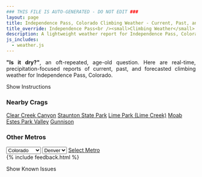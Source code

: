 ```yaml
---
### THIS FILE IS AUTO-GENERATED - DO NOT EDIT ###
layout: page
title: Independence Pass, Colorado Climbing Weather - Current, Past, and Forecasted Report
title_override: Independence Pass<br /><small>Climbing Weather</small>
description: A lightweight weather report for Independence Pass, Colorado. Optimized for slow internet connections.
js_includes:
  - weather.js
---
```


<section class="measure center lh-copy f5-ns f6 ph2 mv4" style="text-align: justify;">
<strong>"Is it dry?"</strong>, an oft-repeated, age-old question. Here are real-time,
precipitation-focused reports of current, past, and forecasted climbing weather for Independence Pass, Colorado.
</section>

<p id="settings-toggle" class="mw5 b center tc hover-light-red black-70 pointer">Show Instructions</p>
<section id="settings" class="overflow-hidden" style="display:none;">
    <div class="mv2 ph2 center">
        <div class="fn f6 tc pv2">
            <p class="measure lh-copy center"><strong>Show/hide hourly forecasts</strong> by clicking the desired day.</p>
            <hr class="mw5 p0 mv2 o-60 b0 bt b--light-red light-red bg-light-red">
            <p class="measure lh-copy center"><strong>Current and Past conditions</strong> are measured by the nearest weather station. <strong>Forecast conditions</strong> are calculated and polled separately.</p>
            <hr class="mw5 p0 mv2 o-60 b0 bt b--light-red light-red bg-light-red">
            <p class="measure lh-copy center"><strong>Having issues?</strong> Try <a id="clear-cache" class="no-underline relative fancy-link light-red hover-light-red" href="#">clearing the local cache</a>.</p>
            <hr class="mw5 p0 mv2 o-60 b0 bt b--light-red light-red bg-light-red">
            <p class="measure lh-copy center">Weather data sourced from <a class="no-underline fancy-link relative light-red" target="_blank" href="https://www.weather.gov/documentation/services-web-api">weather.gov</a>.</p>
        </div>
    </div>
</section>
<section id="weather" data-crag="independence-pass-colorado" class="mv4-ns mv3 ph2 center"></section>
<section id="nearby" class="tc lh-copy">
  <h3>Nearby Crags</h3>
<a class="nowrap no-underline fancy-link relative light-red mh3" href="/crags/clear-creek-canyon-colorado-weather.html">Clear Creek Canyon</a>
<a class="nowrap no-underline fancy-link relative light-red mh3" href="/crags/staunton-state-park-colorado-weather.html">Staunton State Park</a>
<a class="nowrap no-underline fancy-link relative light-red mh3" href="/crags/lime-park-lime-creek-colorado-weather.html">Lime Park (Lime Creek)</a>
<a class="nowrap no-underline fancy-link relative light-red mh3" href="/crags/moab-utah-weather.html">Moab</a>
<a class="nowrap no-underline fancy-link relative light-red mh3" href="/crags/estes-park-valley-colorado-weather.html">Estes Park Valley</a>
<a class="nowrap no-underline fancy-link relative light-red mh3" href="/crags/gunnison-colorado-weather.html">Gunnison</a>
</section>
<section id="nearby" class="tc lh-copy">
  <h3>Other Metros</h3>
  <select class="ma1 bg-near-white pa2" id="stateSel">
    <option value="Texas">Texas</option>
    <option value="Washington">Washington</option>
    <option value="Colorado" selected>Colorado</option>
    <option value="Tennessee">Tennessee</option>
    <option value="Utah">Utah</option>
    <option value="California">California</option>
  </select>
  <select class="ma1 bg-near-white pa2" id="citySel">
    <option value="Denver" selected>Denver</option>
  </select>
  <a id="selectMetro" class="f6 link dim ph3 pv2 ma1 dib white bg-light-red" href="/crags/denver-colorado-weather.html">Select Metro</a>
  <script>
    var states = [];
    states["Texas"] = "Austin"
    states["Washington"] = "Seattle"
    states["Colorado"] = "Denver"
    states["Tennessee"] = "Nashville"
    states["Utah"] = "Salt Lake City"
    states["California"] = "San Francisco|Los Angeles"
  </script>
</section>
{% include feedback.html %}
<p id="issues-toggle" class="mw5 b center tc hover-light-red black-70 pointer">Show Known Issues</p>
<section id="issues" class="overflow-hidden tc f6">
</section>

<script>
  var weekly_GJT_162_97 = {"updated":"2022-02-23T05:54:47+00:00","units":"us","forecastGenerator":"BaselineForecastGenerator","generatedAt":"2022-02-23T08:37:12+00:00","updateTime":"2022-02-23T05:54:47+00:00","validTimes":"2022-02-22T23:00:00+00:00/P7DT2H","elevation":{"unitCode":"wmoUnit:m","value":3250.9968},"periods":[{"number":1,"name":"Overnight","startTime":"2022-02-23T01:00:00-07:00","endTime":"2022-02-23T06:00:00-07:00","isDaytime":false,"temperature":10,"temperatureUnit":"F","temperatureTrend":null,"windSpeed":"20 to 25 mph","windDirection":"SW","icon":"https://api.weather.gov/icons/land/night/blizzard,100?size=medium","shortForecast":"Snow Showers And Areas Of Blowing Snow","detailedForecast":"Snow showers and areas of blowing snow. Cloudy, with a low around 10. Southwest wind 20 to 25 mph. Chance of precipitation is 100%. New snow accumulation of 5 to 9 inches possible."},{"number":2,"name":"Wednesday","startTime":"2022-02-23T06:00:00-07:00","endTime":"2022-02-23T18:00:00-07:00","isDaytime":true,"temperature":24,"temperatureUnit":"F","temperatureTrend":null,"windSpeed":"15 to 25 mph","windDirection":"SW","icon":"https://api.weather.gov/icons/land/day/blizzard,100?size=medium","shortForecast":"Snow Showers And Areas Of Blowing Snow","detailedForecast":"Snow showers and areas of blowing snow. Cloudy, with a high near 24. Southwest wind 15 to 25 mph. Chance of precipitation is 100%. New snow accumulation of 4 to 8 inches possible."},{"number":3,"name":"Wednesday Night","startTime":"2022-02-23T18:00:00-07:00","endTime":"2022-02-24T06:00:00-07:00","isDaytime":false,"temperature":1,"temperatureUnit":"F","temperatureTrend":null,"windSpeed":"5 to 15 mph","windDirection":"WSW","icon":"https://api.weather.gov/icons/land/night/snow,80/snow,70?size=medium","shortForecast":"Snow Showers","detailedForecast":"Snow showers. Cloudy, with a low around 1. Wind chill values as low as -10. West southwest wind 5 to 15 mph. Chance of precipitation is 80%. New snow accumulation of 1 to 3 inches possible."},{"number":4,"name":"Thursday","startTime":"2022-02-24T06:00:00-07:00","endTime":"2022-02-24T18:00:00-07:00","isDaytime":true,"temperature":18,"temperatureUnit":"F","temperatureTrend":null,"windSpeed":"10 to 20 mph","windDirection":"WNW","icon":"https://api.weather.gov/icons/land/day/snow,60/blizzard,40?size=medium","shortForecast":"Snow Showers Likely","detailedForecast":"Snow showers likely before 1pm, then a chance of snow showers and patchy blowing snow between 1pm and 5pm. Mostly cloudy, with a high near 18. Wind chill values as low as -16. West northwest wind 10 to 20 mph. Chance of precipitation is 60%. New snow accumulation of less than half an inch possible."},{"number":5,"name":"Thursday Night","startTime":"2022-02-24T18:00:00-07:00","endTime":"2022-02-25T06:00:00-07:00","isDaytime":false,"temperature":-5,"temperatureUnit":"F","temperatureTrend":null,"windSpeed":"15 mph","windDirection":"WSW","icon":"https://api.weather.gov/icons/land/night/cold?size=medium","shortForecast":"Mostly Cloudy","detailedForecast":"Mostly cloudy, with a low around -5. West southwest wind around 15 mph, with gusts as high as 25 mph."},{"number":6,"name":"Friday","startTime":"2022-02-25T06:00:00-07:00","endTime":"2022-02-25T18:00:00-07:00","isDaytime":true,"temperature":19,"temperatureUnit":"F","temperatureTrend":null,"windSpeed":"15 to 20 mph","windDirection":"W","icon":"https://api.weather.gov/icons/land/day/snow,30?size=medium","shortForecast":"Chance Snow Showers","detailedForecast":"A chance of snow showers between 11am and 5pm. Partly sunny, with a high near 19. Chance of precipitation is 30%. Little or no snow accumulation expected."},{"number":7,"name":"Friday Night","startTime":"2022-02-25T18:00:00-07:00","endTime":"2022-02-26T06:00:00-07:00","isDaytime":false,"temperature":-8,"temperatureUnit":"F","temperatureTrend":null,"windSpeed":"10 to 15 mph","windDirection":"W","icon":"https://api.weather.gov/icons/land/night/cold?size=medium","shortForecast":"Partly Cloudy","detailedForecast":"Partly cloudy, with a low around -8."},{"number":8,"name":"Saturday","startTime":"2022-02-26T06:00:00-07:00","endTime":"2022-02-26T18:00:00-07:00","isDaytime":true,"temperature":25,"temperatureUnit":"F","temperatureTrend":null,"windSpeed":"10 to 15 mph","windDirection":"WNW","icon":"https://api.weather.gov/icons/land/day/few?size=medium","shortForecast":"Sunny","detailedForecast":"Sunny, with a high near 25."},{"number":9,"name":"Saturday Night","startTime":"2022-02-26T18:00:00-07:00","endTime":"2022-02-27T06:00:00-07:00","isDaytime":false,"temperature":-1,"temperatureUnit":"F","temperatureTrend":null,"windSpeed":"10 to 15 mph","windDirection":"W","icon":"https://api.weather.gov/icons/land/night/cold?size=medium","shortForecast":"Clear","detailedForecast":"Clear, with a low around -1."},{"number":10,"name":"Sunday","startTime":"2022-02-27T06:00:00-07:00","endTime":"2022-02-27T18:00:00-07:00","isDaytime":true,"temperature":38,"temperatureUnit":"F","temperatureTrend":null,"windSpeed":"10 to 15 mph","windDirection":"W","icon":"https://api.weather.gov/icons/land/day/few?size=medium","shortForecast":"Sunny","detailedForecast":"Sunny, with a high near 38."},{"number":11,"name":"Sunday Night","startTime":"2022-02-27T18:00:00-07:00","endTime":"2022-02-28T06:00:00-07:00","isDaytime":false,"temperature":9,"temperatureUnit":"F","temperatureTrend":null,"windSpeed":"10 to 15 mph","windDirection":"W","icon":"https://api.weather.gov/icons/land/night/cold?size=medium","shortForecast":"Mostly Clear","detailedForecast":"Mostly clear, with a low around 9."},{"number":12,"name":"Monday","startTime":"2022-02-28T06:00:00-07:00","endTime":"2022-02-28T18:00:00-07:00","isDaytime":true,"temperature":38,"temperatureUnit":"F","temperatureTrend":null,"windSpeed":"10 to 15 mph","windDirection":"WNW","icon":"https://api.weather.gov/icons/land/day/sct/snow?size=medium","shortForecast":"Mostly Sunny then Slight Chance Snow Showers","detailedForecast":"A slight chance of snow showers after 5pm. Mostly sunny, with a high near 38. Little or no snow accumulation expected."},{"number":13,"name":"Monday Night","startTime":"2022-02-28T18:00:00-07:00","endTime":"2022-03-01T06:00:00-07:00","isDaytime":false,"temperature":8,"temperatureUnit":"F","temperatureTrend":null,"windSpeed":"10 to 15 mph","windDirection":"WNW","icon":"https://api.weather.gov/icons/land/night/snow?size=medium","shortForecast":"Slight Chance Snow Showers","detailedForecast":"A slight chance of snow showers before 5am. Partly cloudy, with a low around 8. New snow accumulation of less than half an inch possible."},{"number":14,"name":"Tuesday","startTime":"2022-03-01T06:00:00-07:00","endTime":"2022-03-01T18:00:00-07:00","isDaytime":true,"temperature":35,"temperatureUnit":"F","temperatureTrend":null,"windSpeed":"10 to 15 mph","windDirection":"WNW","icon":"https://api.weather.gov/icons/land/day/sct?size=medium","shortForecast":"Mostly Sunny","detailedForecast":"Mostly sunny, with a high near 35."}]}
  var hourly_GJT_162_97 = {"@context":["https://geojson.org/geojson-ld/geojson-context.jsonld",{"@version":"1.1","wx":"https://api.weather.gov/ontology#","geo":"http://www.opengis.net/ont/geosparql#","unit":"http://codes.wmo.int/common/unit/","@vocab":"https://api.weather.gov/ontology#"}],"type":"Feature","geometry":{"type":"Polygon","coordinates":[[[-106.6339563,39.1280215],[-106.63151339999999,39.1059871],[-106.60305159999999,39.1078842],[-106.60548849999999,39.1299189],[-106.6339563,39.1280215]]]},"properties":{"updated":"2022-02-23T05:54:47+00:00","units":"us","forecastGenerator":"HourlyForecastGenerator","generatedAt":"2022-02-23T08:37:13+00:00","updateTime":"2022-02-23T05:54:47+00:00","validTimes":"2022-02-22T23:00:00+00:00/P7DT2H","elevation":{"unitCode":"wmoUnit:m","value":3250.9968},"periods":[{"number":1,"name":"","startTime":"2022-02-23T01:00:00-07:00","endTime":"2022-02-23T02:00:00-07:00","isDaytime":false,"temperature":14,"temperatureUnit":"F","temperatureTrend":null,"windSpeed":"25 mph","windDirection":"SW","icon":"https://api.weather.gov/icons/land/night/blizzard,90?size=small","shortForecast":"Snow Showers And Areas Of Blowing Snow","detailedForecast":""},{"number":2,"name":"","startTime":"2022-02-23T02:00:00-07:00","endTime":"2022-02-23T03:00:00-07:00","isDaytime":false,"temperature":15,"temperatureUnit":"F","temperatureTrend":null,"windSpeed":"25 mph","windDirection":"SW","icon":"https://api.weather.gov/icons/land/night/blizzard,90?size=small","shortForecast":"Snow Showers And Areas Of Blowing Snow","detailedForecast":""},{"number":3,"name":"","startTime":"2022-02-23T03:00:00-07:00","endTime":"2022-02-23T04:00:00-07:00","isDaytime":false,"temperature":15,"temperatureUnit":"F","temperatureTrend":null,"windSpeed":"20 mph","windDirection":"SW","icon":"https://api.weather.gov/icons/land/night/blizzard,90?size=small","shortForecast":"Snow Showers And Areas Of Blowing Snow","detailedForecast":""},{"number":4,"name":"","startTime":"2022-02-23T04:00:00-07:00","endTime":"2022-02-23T05:00:00-07:00","isDaytime":false,"temperature":14,"temperatureUnit":"F","temperatureTrend":null,"windSpeed":"20 mph","windDirection":"SW","icon":"https://api.weather.gov/icons/land/night/blizzard,100?size=small","shortForecast":"Snow Showers And Patchy Blowing Snow","detailedForecast":""},{"number":5,"name":"","startTime":"2022-02-23T05:00:00-07:00","endTime":"2022-02-23T06:00:00-07:00","isDaytime":false,"temperature":13,"temperatureUnit":"F","temperatureTrend":null,"windSpeed":"20 mph","windDirection":"SSW","icon":"https://api.weather.gov/icons/land/night/blizzard,100?size=small","shortForecast":"Snow Showers And Areas Of Blowing Snow","detailedForecast":""},{"number":6,"name":"","startTime":"2022-02-23T06:00:00-07:00","endTime":"2022-02-23T07:00:00-07:00","isDaytime":true,"temperature":11,"temperatureUnit":"F","temperatureTrend":null,"windSpeed":"20 mph","windDirection":"SSW","icon":"https://api.weather.gov/icons/land/day/blizzard,100?size=small","shortForecast":"Snow Showers And Patchy Blowing Snow","detailedForecast":""},{"number":7,"name":"","startTime":"2022-02-23T07:00:00-07:00","endTime":"2022-02-23T08:00:00-07:00","isDaytime":true,"temperature":10,"temperatureUnit":"F","temperatureTrend":null,"windSpeed":"20 mph","windDirection":"SSW","icon":"https://api.weather.gov/icons/land/day/blizzard,100?size=small","shortForecast":"Snow Showers And Patchy Blowing Snow","detailedForecast":""},{"number":8,"name":"","startTime":"2022-02-23T08:00:00-07:00","endTime":"2022-02-23T09:00:00-07:00","isDaytime":true,"temperature":11,"temperatureUnit":"F","temperatureTrend":null,"windSpeed":"20 mph","windDirection":"SSW","icon":"https://api.weather.gov/icons/land/day/blizzard?size=small","shortForecast":"Snow Showers And Patchy Blowing Snow","detailedForecast":""},{"number":9,"name":"","startTime":"2022-02-23T09:00:00-07:00","endTime":"2022-02-23T10:00:00-07:00","isDaytime":true,"temperature":14,"temperatureUnit":"F","temperatureTrend":null,"windSpeed":"20 mph","windDirection":"SSW","icon":"https://api.weather.gov/icons/land/day/blizzard?size=small","shortForecast":"Snow Showers And Areas Of Blowing Snow","detailedForecast":""},{"number":10,"name":"","startTime":"2022-02-23T10:00:00-07:00","endTime":"2022-02-23T11:00:00-07:00","isDaytime":true,"temperature":18,"temperatureUnit":"F","temperatureTrend":null,"windSpeed":"20 mph","windDirection":"SSW","icon":"https://api.weather.gov/icons/land/day/blizzard?size=small","shortForecast":"Snow Showers And Areas Of Blowing Snow","detailedForecast":""},{"number":11,"name":"","startTime":"2022-02-23T11:00:00-07:00","endTime":"2022-02-23T12:00:00-07:00","isDaytime":true,"temperature":22,"temperatureUnit":"F","temperatureTrend":null,"windSpeed":"20 mph","windDirection":"SW","icon":"https://api.weather.gov/icons/land/day/blizzard?size=small","shortForecast":"Snow Showers And Patchy Blowing Snow","detailedForecast":""},{"number":12,"name":"","startTime":"2022-02-23T12:00:00-07:00","endTime":"2022-02-23T13:00:00-07:00","isDaytime":true,"temperature":24,"temperatureUnit":"F","temperatureTrend":null,"windSpeed":"20 mph","windDirection":"SW","icon":"https://api.weather.gov/icons/land/day/blizzard?size=small","shortForecast":"Snow Showers And Patchy Blowing Snow","detailedForecast":""},{"number":13,"name":"","startTime":"2022-02-23T13:00:00-07:00","endTime":"2022-02-23T14:00:00-07:00","isDaytime":true,"temperature":24,"temperatureUnit":"F","temperatureTrend":null,"windSpeed":"25 mph","windDirection":"SW","icon":"https://api.weather.gov/icons/land/day/blizzard?size=small","shortForecast":"Snow Showers And Patchy Blowing Snow","detailedForecast":""},{"number":14,"name":"","startTime":"2022-02-23T14:00:00-07:00","endTime":"2022-02-23T15:00:00-07:00","isDaytime":true,"temperature":23,"temperatureUnit":"F","temperatureTrend":null,"windSpeed":"20 mph","windDirection":"WSW","icon":"https://api.weather.gov/icons/land/day/blizzard?size=small","shortForecast":"Snow Showers And Patchy Blowing Snow","detailedForecast":""},{"number":15,"name":"","startTime":"2022-02-23T15:00:00-07:00","endTime":"2022-02-23T16:00:00-07:00","isDaytime":true,"temperature":22,"temperatureUnit":"F","temperatureTrend":null,"windSpeed":"20 mph","windDirection":"WSW","icon":"https://api.weather.gov/icons/land/day/blizzard?size=small","shortForecast":"Snow Showers And Patchy Blowing Snow","detailedForecast":""},{"number":16,"name":"","startTime":"2022-02-23T16:00:00-07:00","endTime":"2022-02-23T17:00:00-07:00","isDaytime":true,"temperature":19,"temperatureUnit":"F","temperatureTrend":null,"windSpeed":"20 mph","windDirection":"WSW","icon":"https://api.weather.gov/icons/land/day/snow?size=small","shortForecast":"Snow Showers","detailedForecast":""},{"number":17,"name":"","startTime":"2022-02-23T17:00:00-07:00","endTime":"2022-02-23T18:00:00-07:00","isDaytime":true,"temperature":16,"temperatureUnit":"F","temperatureTrend":null,"windSpeed":"15 mph","windDirection":"WSW","icon":"https://api.weather.gov/icons/land/day/snow?size=small","shortForecast":"Snow Showers","detailedForecast":""},{"number":18,"name":"","startTime":"2022-02-23T18:00:00-07:00","endTime":"2022-02-23T19:00:00-07:00","isDaytime":false,"temperature":14,"temperatureUnit":"F","temperatureTrend":null,"windSpeed":"10 mph","windDirection":"SW","icon":"https://api.weather.gov/icons/land/night/snow?size=small","shortForecast":"Snow Showers","detailedForecast":""},{"number":19,"name":"","startTime":"2022-02-23T19:00:00-07:00","endTime":"2022-02-23T20:00:00-07:00","isDaytime":false,"temperature":11,"temperatureUnit":"F","temperatureTrend":null,"windSpeed":"10 mph","windDirection":"SSW","icon":"https://api.weather.gov/icons/land/night/snow?size=small","shortForecast":"Snow Showers","detailedForecast":""},{"number":20,"name":"","startTime":"2022-02-23T20:00:00-07:00","endTime":"2022-02-23T21:00:00-07:00","isDaytime":false,"temperature":9,"temperatureUnit":"F","temperatureTrend":null,"windSpeed":"10 mph","windDirection":"SSW","icon":"https://api.weather.gov/icons/land/night/snow?size=small","shortForecast":"Snow Showers","detailedForecast":""},{"number":21,"name":"","startTime":"2022-02-23T21:00:00-07:00","endTime":"2022-02-23T22:00:00-07:00","isDaytime":false,"temperature":8,"temperatureUnit":"F","temperatureTrend":null,"windSpeed":"5 mph","windDirection":"SSW","icon":"https://api.weather.gov/icons/land/night/snow?size=small","shortForecast":"Snow Showers","detailedForecast":""},{"number":22,"name":"","startTime":"2022-02-23T22:00:00-07:00","endTime":"2022-02-23T23:00:00-07:00","isDaytime":false,"temperature":7,"temperatureUnit":"F","temperatureTrend":null,"windSpeed":"10 mph","windDirection":"S","icon":"https://api.weather.gov/icons/land/night/snow?size=small","shortForecast":"Snow Showers","detailedForecast":""},{"number":23,"name":"","startTime":"2022-02-23T23:00:00-07:00","endTime":"2022-02-24T00:00:00-07:00","isDaytime":false,"temperature":6,"temperatureUnit":"F","temperatureTrend":null,"windSpeed":"10 mph","windDirection":"WSW","icon":"https://api.weather.gov/icons/land/night/snow?size=small","shortForecast":"Snow Showers Likely","detailedForecast":""},{"number":24,"name":"","startTime":"2022-02-24T00:00:00-07:00","endTime":"2022-02-24T01:00:00-07:00","isDaytime":false,"temperature":7,"temperatureUnit":"F","temperatureTrend":null,"windSpeed":"10 mph","windDirection":"WSW","icon":"https://api.weather.gov/icons/land/night/snow?size=small","shortForecast":"Snow Showers Likely","detailedForecast":""},{"number":25,"name":"","startTime":"2022-02-24T01:00:00-07:00","endTime":"2022-02-24T02:00:00-07:00","isDaytime":false,"temperature":7,"temperatureUnit":"F","temperatureTrend":null,"windSpeed":"10 mph","windDirection":"W","icon":"https://api.weather.gov/icons/land/night/snow?size=small","shortForecast":"Snow Showers Likely","detailedForecast":""},{"number":26,"name":"","startTime":"2022-02-24T02:00:00-07:00","endTime":"2022-02-24T03:00:00-07:00","isDaytime":false,"temperature":8,"temperatureUnit":"F","temperatureTrend":null,"windSpeed":"15 mph","windDirection":"W","icon":"https://api.weather.gov/icons/land/night/snow?size=small","shortForecast":"Snow Showers Likely","detailedForecast":""},{"number":27,"name":"","startTime":"2022-02-24T03:00:00-07:00","endTime":"2022-02-24T04:00:00-07:00","isDaytime":false,"temperature":7,"temperatureUnit":"F","temperatureTrend":null,"windSpeed":"15 mph","windDirection":"W","icon":"https://api.weather.gov/icons/land/night/snow?size=small","shortForecast":"Snow Showers Likely","detailedForecast":""},{"number":28,"name":"","startTime":"2022-02-24T04:00:00-07:00","endTime":"2022-02-24T05:00:00-07:00","isDaytime":false,"temperature":6,"temperatureUnit":"F","temperatureTrend":null,"windSpeed":"15 mph","windDirection":"W","icon":"https://api.weather.gov/icons/land/night/snow?size=small","shortForecast":"Snow Showers Likely","detailedForecast":""},{"number":29,"name":"","startTime":"2022-02-24T05:00:00-07:00","endTime":"2022-02-24T06:00:00-07:00","isDaytime":false,"temperature":5,"temperatureUnit":"F","temperatureTrend":null,"windSpeed":"10 mph","windDirection":"WNW","icon":"https://api.weather.gov/icons/land/night/snow?size=small","shortForecast":"Snow Showers Likely","detailedForecast":""},{"number":30,"name":"","startTime":"2022-02-24T06:00:00-07:00","endTime":"2022-02-24T07:00:00-07:00","isDaytime":true,"temperature":3,"temperatureUnit":"F","temperatureTrend":null,"windSpeed":"10 mph","windDirection":"WNW","icon":"https://api.weather.gov/icons/land/day/snow?size=small","shortForecast":"Snow Showers Likely","detailedForecast":""},{"number":31,"name":"","startTime":"2022-02-24T07:00:00-07:00","endTime":"2022-02-24T08:00:00-07:00","isDaytime":true,"temperature":1,"temperatureUnit":"F","temperatureTrend":null,"windSpeed":"10 mph","windDirection":"WNW","icon":"https://api.weather.gov/icons/land/day/snow?size=small","shortForecast":"Snow Showers Likely","detailedForecast":""},{"number":32,"name":"","startTime":"2022-02-24T08:00:00-07:00","endTime":"2022-02-24T09:00:00-07:00","isDaytime":true,"temperature":1,"temperatureUnit":"F","temperatureTrend":null,"windSpeed":"10 mph","windDirection":"WNW","icon":"https://api.weather.gov/icons/land/day/snow?size=small","shortForecast":"Snow Showers Likely","detailedForecast":""},{"number":33,"name":"","startTime":"2022-02-24T09:00:00-07:00","endTime":"2022-02-24T10:00:00-07:00","isDaytime":true,"temperature":4,"temperatureUnit":"F","temperatureTrend":null,"windSpeed":"15 mph","windDirection":"WNW","icon":"https://api.weather.gov/icons/land/day/snow?size=small","shortForecast":"Snow Showers Likely","detailedForecast":""},{"number":34,"name":"","startTime":"2022-02-24T10:00:00-07:00","endTime":"2022-02-24T11:00:00-07:00","isDaytime":true,"temperature":8,"temperatureUnit":"F","temperatureTrend":null,"windSpeed":"15 mph","windDirection":"WNW","icon":"https://api.weather.gov/icons/land/day/snow?size=small","shortForecast":"Snow Showers Likely","detailedForecast":""},{"number":35,"name":"","startTime":"2022-02-24T11:00:00-07:00","endTime":"2022-02-24T12:00:00-07:00","isDaytime":true,"temperature":13,"temperatureUnit":"F","temperatureTrend":null,"windSpeed":"15 mph","windDirection":"W","icon":"https://api.weather.gov/icons/land/day/snow?size=small","shortForecast":"Chance Snow Showers","detailedForecast":""},{"number":36,"name":"","startTime":"2022-02-24T12:00:00-07:00","endTime":"2022-02-24T13:00:00-07:00","isDaytime":true,"temperature":16,"temperatureUnit":"F","temperatureTrend":null,"windSpeed":"20 mph","windDirection":"W","icon":"https://api.weather.gov/icons/land/day/snow?size=small","shortForecast":"Chance Snow Showers","detailedForecast":""},{"number":37,"name":"","startTime":"2022-02-24T13:00:00-07:00","endTime":"2022-02-24T14:00:00-07:00","isDaytime":true,"temperature":17,"temperatureUnit":"F","temperatureTrend":null,"windSpeed":"20 mph","windDirection":"W","icon":"https://api.weather.gov/icons/land/day/blizzard?size=small","shortForecast":"Chance Snow Showers And Patchy Blowing Snow","detailedForecast":""},{"number":38,"name":"","startTime":"2022-02-24T14:00:00-07:00","endTime":"2022-02-24T15:00:00-07:00","isDaytime":true,"temperature":18,"temperatureUnit":"F","temperatureTrend":null,"windSpeed":"20 mph","windDirection":"W","icon":"https://api.weather.gov/icons/land/day/blizzard?size=small","shortForecast":"Chance Snow Showers And Patchy Blowing Snow","detailedForecast":""},{"number":39,"name":"","startTime":"2022-02-24T15:00:00-07:00","endTime":"2022-02-24T16:00:00-07:00","isDaytime":true,"temperature":16,"temperatureUnit":"F","temperatureTrend":null,"windSpeed":"20 mph","windDirection":"W","icon":"https://api.weather.gov/icons/land/day/blizzard?size=small","shortForecast":"Chance Snow Showers And Patchy Blowing Snow","detailedForecast":""},{"number":40,"name":"","startTime":"2022-02-24T16:00:00-07:00","endTime":"2022-02-24T17:00:00-07:00","isDaytime":true,"temperature":14,"temperatureUnit":"F","temperatureTrend":null,"windSpeed":"20 mph","windDirection":"W","icon":"https://api.weather.gov/icons/land/day/blizzard?size=small","shortForecast":"Chance Snow Showers And Patchy Blowing Snow","detailedForecast":""},{"number":41,"name":"","startTime":"2022-02-24T17:00:00-07:00","endTime":"2022-02-24T18:00:00-07:00","isDaytime":true,"temperature":10,"temperatureUnit":"F","temperatureTrend":null,"windSpeed":"20 mph","windDirection":"W","icon":"https://api.weather.gov/icons/land/day/cold?size=small","shortForecast":"Partly Sunny","detailedForecast":""},{"number":42,"name":"","startTime":"2022-02-24T18:00:00-07:00","endTime":"2022-02-24T19:00:00-07:00","isDaytime":false,"temperature":5,"temperatureUnit":"F","temperatureTrend":null,"windSpeed":"15 mph","windDirection":"W","icon":"https://api.weather.gov/icons/land/night/cold?size=small","shortForecast":"Mostly Cloudy","detailedForecast":""},{"number":43,"name":"","startTime":"2022-02-24T19:00:00-07:00","endTime":"2022-02-24T20:00:00-07:00","isDaytime":false,"temperature":1,"temperatureUnit":"F","temperatureTrend":null,"windSpeed":"15 mph","windDirection":"W","icon":"https://api.weather.gov/icons/land/night/cold?size=small","shortForecast":"Mostly Cloudy","detailedForecast":""},{"number":44,"name":"","startTime":"2022-02-24T20:00:00-07:00","endTime":"2022-02-24T21:00:00-07:00","isDaytime":false,"temperature":-2,"temperatureUnit":"F","temperatureTrend":null,"windSpeed":"15 mph","windDirection":"WSW","icon":"https://api.weather.gov/icons/land/night/cold?size=small","shortForecast":"Mostly Cloudy","detailedForecast":""},{"number":45,"name":"","startTime":"2022-02-24T21:00:00-07:00","endTime":"2022-02-24T22:00:00-07:00","isDaytime":false,"temperature":-4,"temperatureUnit":"F","temperatureTrend":null,"windSpeed":"15 mph","windDirection":"WSW","icon":"https://api.weather.gov/icons/land/night/cold?size=small","shortForecast":"Mostly Cloudy","detailedForecast":""},{"number":46,"name":"","startTime":"2022-02-24T22:00:00-07:00","endTime":"2022-02-24T23:00:00-07:00","isDaytime":false,"temperature":-4,"temperatureUnit":"F","temperatureTrend":null,"windSpeed":"15 mph","windDirection":"WSW","icon":"https://api.weather.gov/icons/land/night/cold?size=small","shortForecast":"Mostly Cloudy","detailedForecast":""},{"number":47,"name":"","startTime":"2022-02-24T23:00:00-07:00","endTime":"2022-02-25T00:00:00-07:00","isDaytime":false,"temperature":-3,"temperatureUnit":"F","temperatureTrend":null,"windSpeed":"15 mph","windDirection":"WSW","icon":"https://api.weather.gov/icons/land/night/cold?size=small","shortForecast":"Mostly Cloudy","detailedForecast":""},{"number":48,"name":"","startTime":"2022-02-25T00:00:00-07:00","endTime":"2022-02-25T01:00:00-07:00","isDaytime":false,"temperature":-2,"temperatureUnit":"F","temperatureTrend":null,"windSpeed":"15 mph","windDirection":"WSW","icon":"https://api.weather.gov/icons/land/night/cold?size=small","shortForecast":"Mostly Cloudy","detailedForecast":""},{"number":49,"name":"","startTime":"2022-02-25T01:00:00-07:00","endTime":"2022-02-25T02:00:00-07:00","isDaytime":false,"temperature":-2,"temperatureUnit":"F","temperatureTrend":null,"windSpeed":"15 mph","windDirection":"WSW","icon":"https://api.weather.gov/icons/land/night/cold?size=small","shortForecast":"Mostly Cloudy","detailedForecast":""},{"number":50,"name":"","startTime":"2022-02-25T02:00:00-07:00","endTime":"2022-02-25T03:00:00-07:00","isDaytime":false,"temperature":-2,"temperatureUnit":"F","temperatureTrend":null,"windSpeed":"15 mph","windDirection":"WSW","icon":"https://api.weather.gov/icons/land/night/cold?size=small","shortForecast":"Mostly Cloudy","detailedForecast":""},{"number":51,"name":"","startTime":"2022-02-25T03:00:00-07:00","endTime":"2022-02-25T04:00:00-07:00","isDaytime":false,"temperature":-2,"temperatureUnit":"F","temperatureTrend":null,"windSpeed":"15 mph","windDirection":"WSW","icon":"https://api.weather.gov/icons/land/night/cold?size=small","shortForecast":"Partly Cloudy","detailedForecast":""},{"number":52,"name":"","startTime":"2022-02-25T04:00:00-07:00","endTime":"2022-02-25T05:00:00-07:00","isDaytime":false,"temperature":-2,"temperatureUnit":"F","temperatureTrend":null,"windSpeed":"15 mph","windDirection":"WSW","icon":"https://api.weather.gov/icons/land/night/cold?size=small","shortForecast":"Mostly Cloudy","detailedForecast":""},{"number":53,"name":"","startTime":"2022-02-25T05:00:00-07:00","endTime":"2022-02-25T06:00:00-07:00","isDaytime":false,"temperature":-3,"temperatureUnit":"F","temperatureTrend":null,"windSpeed":"15 mph","windDirection":"WSW","icon":"https://api.weather.gov/icons/land/night/cold?size=small","shortForecast":"Mostly Cloudy","detailedForecast":""},{"number":54,"name":"","startTime":"2022-02-25T06:00:00-07:00","endTime":"2022-02-25T07:00:00-07:00","isDaytime":true,"temperature":-4,"temperatureUnit":"F","temperatureTrend":null,"windSpeed":"15 mph","windDirection":"WSW","icon":"https://api.weather.gov/icons/land/day/cold?size=small","shortForecast":"Partly Sunny","detailedForecast":""},{"number":55,"name":"","startTime":"2022-02-25T07:00:00-07:00","endTime":"2022-02-25T08:00:00-07:00","isDaytime":true,"temperature":-5,"temperatureUnit":"F","temperatureTrend":null,"windSpeed":"15 mph","windDirection":"W","icon":"https://api.weather.gov/icons/land/day/cold?size=small","shortForecast":"Partly Sunny","detailedForecast":""},{"number":56,"name":"","startTime":"2022-02-25T08:00:00-07:00","endTime":"2022-02-25T09:00:00-07:00","isDaytime":true,"temperature":-3,"temperatureUnit":"F","temperatureTrend":null,"windSpeed":"15 mph","windDirection":"W","icon":"https://api.weather.gov/icons/land/day/cold?size=small","shortForecast":"Mostly Cloudy","detailedForecast":""},{"number":57,"name":"","startTime":"2022-02-25T09:00:00-07:00","endTime":"2022-02-25T10:00:00-07:00","isDaytime":true,"temperature":2,"temperatureUnit":"F","temperatureTrend":null,"windSpeed":"15 mph","windDirection":"W","icon":"https://api.weather.gov/icons/land/day/cold?size=small","shortForecast":"Mostly Cloudy","detailedForecast":""},{"number":58,"name":"","startTime":"2022-02-25T10:00:00-07:00","endTime":"2022-02-25T11:00:00-07:00","isDaytime":true,"temperature":8,"temperatureUnit":"F","temperatureTrend":null,"windSpeed":"15 mph","windDirection":"W","icon":"https://api.weather.gov/icons/land/day/cold?size=small","shortForecast":"Mostly Cloudy","detailedForecast":""},{"number":59,"name":"","startTime":"2022-02-25T11:00:00-07:00","endTime":"2022-02-25T12:00:00-07:00","isDaytime":true,"temperature":14,"temperatureUnit":"F","temperatureTrend":null,"windSpeed":"15 mph","windDirection":"W","icon":"https://api.weather.gov/icons/land/day/snow?size=small","shortForecast":"Chance Snow Showers","detailedForecast":""},{"number":60,"name":"","startTime":"2022-02-25T12:00:00-07:00","endTime":"2022-02-25T13:00:00-07:00","isDaytime":true,"temperature":18,"temperatureUnit":"F","temperatureTrend":null,"windSpeed":"20 mph","windDirection":"W","icon":"https://api.weather.gov/icons/land/day/snow?size=small","shortForecast":"Chance Snow Showers","detailedForecast":""},{"number":61,"name":"","startTime":"2022-02-25T13:00:00-07:00","endTime":"2022-02-25T14:00:00-07:00","isDaytime":true,"temperature":19,"temperatureUnit":"F","temperatureTrend":null,"windSpeed":"20 mph","windDirection":"W","icon":"https://api.weather.gov/icons/land/day/snow?size=small","shortForecast":"Chance Snow Showers","detailedForecast":""},{"number":62,"name":"","startTime":"2022-02-25T14:00:00-07:00","endTime":"2022-02-25T15:00:00-07:00","isDaytime":true,"temperature":19,"temperatureUnit":"F","temperatureTrend":null,"windSpeed":"20 mph","windDirection":"W","icon":"https://api.weather.gov/icons/land/day/snow?size=small","shortForecast":"Chance Snow Showers","detailedForecast":""},{"number":63,"name":"","startTime":"2022-02-25T15:00:00-07:00","endTime":"2022-02-25T16:00:00-07:00","isDaytime":true,"temperature":18,"temperatureUnit":"F","temperatureTrend":null,"windSpeed":"20 mph","windDirection":"W","icon":"https://api.weather.gov/icons/land/day/snow?size=small","shortForecast":"Chance Snow Showers","detailedForecast":""},{"number":64,"name":"","startTime":"2022-02-25T16:00:00-07:00","endTime":"2022-02-25T17:00:00-07:00","isDaytime":true,"temperature":15,"temperatureUnit":"F","temperatureTrend":null,"windSpeed":"20 mph","windDirection":"W","icon":"https://api.weather.gov/icons/land/day/snow?size=small","shortForecast":"Chance Snow Showers","detailedForecast":""},{"number":65,"name":"","startTime":"2022-02-25T17:00:00-07:00","endTime":"2022-02-25T18:00:00-07:00","isDaytime":true,"temperature":11,"temperatureUnit":"F","temperatureTrend":null,"windSpeed":"15 mph","windDirection":"W","icon":"https://api.weather.gov/icons/land/day/bkn?size=small","shortForecast":"Partly Sunny","detailedForecast":""},{"number":66,"name":"","startTime":"2022-02-25T18:00:00-07:00","endTime":"2022-02-25T19:00:00-07:00","isDaytime":false,"temperature":6,"temperatureUnit":"F","temperatureTrend":null,"windSpeed":"15 mph","windDirection":"W","icon":"https://api.weather.gov/icons/land/night/cold?size=small","shortForecast":"Mostly Cloudy","detailedForecast":""},{"number":67,"name":"","startTime":"2022-02-25T19:00:00-07:00","endTime":"2022-02-25T20:00:00-07:00","isDaytime":false,"temperature":2,"temperatureUnit":"F","temperatureTrend":null,"windSpeed":"15 mph","windDirection":"W","icon":"https://api.weather.gov/icons/land/night/cold?size=small","shortForecast":"Partly Cloudy","detailedForecast":""},{"number":68,"name":"","startTime":"2022-02-25T20:00:00-07:00","endTime":"2022-02-25T21:00:00-07:00","isDaytime":false,"temperature":-1,"temperatureUnit":"F","temperatureTrend":null,"windSpeed":"10 mph","windDirection":"W","icon":"https://api.weather.gov/icons/land/night/cold?size=small","shortForecast":"Partly Cloudy","detailedForecast":""},{"number":69,"name":"","startTime":"2022-02-25T21:00:00-07:00","endTime":"2022-02-25T22:00:00-07:00","isDaytime":false,"temperature":-3,"temperatureUnit":"F","temperatureTrend":null,"windSpeed":"10 mph","windDirection":"W","icon":"https://api.weather.gov/icons/land/night/cold?size=small","shortForecast":"Partly Cloudy","detailedForecast":""},{"number":70,"name":"","startTime":"2022-02-25T22:00:00-07:00","endTime":"2022-02-25T23:00:00-07:00","isDaytime":false,"temperature":-4,"temperatureUnit":"F","temperatureTrend":null,"windSpeed":"10 mph","windDirection":"W","icon":"https://api.weather.gov/icons/land/night/cold?size=small","shortForecast":"Partly Cloudy","detailedForecast":""},{"number":71,"name":"","startTime":"2022-02-25T23:00:00-07:00","endTime":"2022-02-26T00:00:00-07:00","isDaytime":false,"temperature":-4,"temperatureUnit":"F","temperatureTrend":null,"windSpeed":"10 mph","windDirection":"W","icon":"https://api.weather.gov/icons/land/night/cold?size=small","shortForecast":"Partly Cloudy","detailedForecast":""},{"number":72,"name":"","startTime":"2022-02-26T00:00:00-07:00","endTime":"2022-02-26T01:00:00-07:00","isDaytime":false,"temperature":-4,"temperatureUnit":"F","temperatureTrend":null,"windSpeed":"10 mph","windDirection":"W","icon":"https://api.weather.gov/icons/land/night/cold?size=small","shortForecast":"Partly Cloudy","detailedForecast":""},{"number":73,"name":"","startTime":"2022-02-26T01:00:00-07:00","endTime":"2022-02-26T02:00:00-07:00","isDaytime":false,"temperature":-4,"temperatureUnit":"F","temperatureTrend":null,"windSpeed":"10 mph","windDirection":"W","icon":"https://api.weather.gov/icons/land/night/cold?size=small","shortForecast":"Partly Cloudy","detailedForecast":""},{"number":74,"name":"","startTime":"2022-02-26T02:00:00-07:00","endTime":"2022-02-26T03:00:00-07:00","isDaytime":false,"temperature":-5,"temperatureUnit":"F","temperatureTrend":null,"windSpeed":"10 mph","windDirection":"W","icon":"https://api.weather.gov/icons/land/night/cold?size=small","shortForecast":"Partly Cloudy","detailedForecast":""},{"number":75,"name":"","startTime":"2022-02-26T03:00:00-07:00","endTime":"2022-02-26T04:00:00-07:00","isDaytime":false,"temperature":-5,"temperatureUnit":"F","temperatureTrend":null,"windSpeed":"10 mph","windDirection":"W","icon":"https://api.weather.gov/icons/land/night/cold?size=small","shortForecast":"Partly Cloudy","detailedForecast":""},{"number":76,"name":"","startTime":"2022-02-26T04:00:00-07:00","endTime":"2022-02-26T05:00:00-07:00","isDaytime":false,"temperature":-6,"temperatureUnit":"F","temperatureTrend":null,"windSpeed":"10 mph","windDirection":"W","icon":"https://api.weather.gov/icons/land/night/cold?size=small","shortForecast":"Partly Cloudy","detailedForecast":""},{"number":77,"name":"","startTime":"2022-02-26T05:00:00-07:00","endTime":"2022-02-26T06:00:00-07:00","isDaytime":false,"temperature":-7,"temperatureUnit":"F","temperatureTrend":null,"windSpeed":"10 mph","windDirection":"W","icon":"https://api.weather.gov/icons/land/night/cold?size=small","shortForecast":"Partly Cloudy","detailedForecast":""},{"number":78,"name":"","startTime":"2022-02-26T06:00:00-07:00","endTime":"2022-02-26T07:00:00-07:00","isDaytime":true,"temperature":-8,"temperatureUnit":"F","temperatureTrend":null,"windSpeed":"10 mph","windDirection":"W","icon":"https://api.weather.gov/icons/land/day/cold?size=small","shortForecast":"Mostly Sunny","detailedForecast":""},{"number":79,"name":"","startTime":"2022-02-26T07:00:00-07:00","endTime":"2022-02-26T08:00:00-07:00","isDaytime":true,"temperature":-8,"temperatureUnit":"F","temperatureTrend":null,"windSpeed":"10 mph","windDirection":"WNW","icon":"https://api.weather.gov/icons/land/day/cold?size=small","shortForecast":"Mostly Sunny","detailedForecast":""},{"number":80,"name":"","startTime":"2022-02-26T08:00:00-07:00","endTime":"2022-02-26T09:00:00-07:00","isDaytime":true,"temperature":-5,"temperatureUnit":"F","temperatureTrend":null,"windSpeed":"10 mph","windDirection":"WNW","icon":"https://api.weather.gov/icons/land/day/cold?size=small","shortForecast":"Mostly Sunny","detailedForecast":""},{"number":81,"name":"","startTime":"2022-02-26T09:00:00-07:00","endTime":"2022-02-26T10:00:00-07:00","isDaytime":true,"temperature":2,"temperatureUnit":"F","temperatureTrend":null,"windSpeed":"15 mph","windDirection":"WNW","icon":"https://api.weather.gov/icons/land/day/cold?size=small","shortForecast":"Sunny","detailedForecast":""},{"number":82,"name":"","startTime":"2022-02-26T10:00:00-07:00","endTime":"2022-02-26T11:00:00-07:00","isDaytime":true,"temperature":10,"temperatureUnit":"F","temperatureTrend":null,"windSpeed":"15 mph","windDirection":"WNW","icon":"https://api.weather.gov/icons/land/day/cold?size=small","shortForecast":"Sunny","detailedForecast":""},{"number":83,"name":"","startTime":"2022-02-26T11:00:00-07:00","endTime":"2022-02-26T12:00:00-07:00","isDaytime":true,"temperature":18,"temperatureUnit":"F","temperatureTrend":null,"windSpeed":"15 mph","windDirection":"WNW","icon":"https://api.weather.gov/icons/land/day/few?size=small","shortForecast":"Sunny","detailedForecast":""},{"number":84,"name":"","startTime":"2022-02-26T12:00:00-07:00","endTime":"2022-02-26T13:00:00-07:00","isDaytime":true,"temperature":22,"temperatureUnit":"F","temperatureTrend":null,"windSpeed":"15 mph","windDirection":"WNW","icon":"https://api.weather.gov/icons/land/day/few?size=small","shortForecast":"Sunny","detailedForecast":""},{"number":85,"name":"","startTime":"2022-02-26T13:00:00-07:00","endTime":"2022-02-26T14:00:00-07:00","isDaytime":true,"temperature":25,"temperatureUnit":"F","temperatureTrend":null,"windSpeed":"15 mph","windDirection":"WNW","icon":"https://api.weather.gov/icons/land/day/few?size=small","shortForecast":"Sunny","detailedForecast":""},{"number":86,"name":"","startTime":"2022-02-26T14:00:00-07:00","endTime":"2022-02-26T15:00:00-07:00","isDaytime":true,"temperature":25,"temperatureUnit":"F","temperatureTrend":null,"windSpeed":"15 mph","windDirection":"WNW","icon":"https://api.weather.gov/icons/land/day/few?size=small","shortForecast":"Sunny","detailedForecast":""},{"number":87,"name":"","startTime":"2022-02-26T15:00:00-07:00","endTime":"2022-02-26T16:00:00-07:00","isDaytime":true,"temperature":24,"temperatureUnit":"F","temperatureTrend":null,"windSpeed":"15 mph","windDirection":"WNW","icon":"https://api.weather.gov/icons/land/day/few?size=small","shortForecast":"Sunny","detailedForecast":""},{"number":88,"name":"","startTime":"2022-02-26T16:00:00-07:00","endTime":"2022-02-26T17:00:00-07:00","isDaytime":true,"temperature":21,"temperatureUnit":"F","temperatureTrend":null,"windSpeed":"15 mph","windDirection":"W","icon":"https://api.weather.gov/icons/land/day/few?size=small","shortForecast":"Sunny","detailedForecast":""},{"number":89,"name":"","startTime":"2022-02-26T17:00:00-07:00","endTime":"2022-02-26T18:00:00-07:00","isDaytime":true,"temperature":16,"temperatureUnit":"F","temperatureTrend":null,"windSpeed":"15 mph","windDirection":"W","icon":"https://api.weather.gov/icons/land/day/few?size=small","shortForecast":"Sunny","detailedForecast":""},{"number":90,"name":"","startTime":"2022-02-26T18:00:00-07:00","endTime":"2022-02-26T19:00:00-07:00","isDaytime":false,"temperature":11,"temperatureUnit":"F","temperatureTrend":null,"windSpeed":"15 mph","windDirection":"W","icon":"https://api.weather.gov/icons/land/night/few?size=small","shortForecast":"Mostly Clear","detailedForecast":""},{"number":91,"name":"","startTime":"2022-02-26T19:00:00-07:00","endTime":"2022-02-26T20:00:00-07:00","isDaytime":false,"temperature":6,"temperatureUnit":"F","temperatureTrend":null,"windSpeed":"15 mph","windDirection":"W","icon":"https://api.weather.gov/icons/land/night/cold?size=small","shortForecast":"Mostly Clear","detailedForecast":""},{"number":92,"name":"","startTime":"2022-02-26T20:00:00-07:00","endTime":"2022-02-26T21:00:00-07:00","isDaytime":false,"temperature":2,"temperatureUnit":"F","temperatureTrend":null,"windSpeed":"10 mph","windDirection":"W","icon":"https://api.weather.gov/icons/land/night/cold?size=small","shortForecast":"Clear","detailedForecast":""},{"number":93,"name":"","startTime":"2022-02-26T21:00:00-07:00","endTime":"2022-02-26T22:00:00-07:00","isDaytime":false,"temperature":0,"temperatureUnit":"F","temperatureTrend":null,"windSpeed":"10 mph","windDirection":"W","icon":"https://api.weather.gov/icons/land/night/cold?size=small","shortForecast":"Clear","detailedForecast":""},{"number":94,"name":"","startTime":"2022-02-26T22:00:00-07:00","endTime":"2022-02-26T23:00:00-07:00","isDaytime":false,"temperature":-1,"temperatureUnit":"F","temperatureTrend":null,"windSpeed":"10 mph","windDirection":"W","icon":"https://api.weather.gov/icons/land/night/cold?size=small","shortForecast":"Clear","detailedForecast":""},{"number":95,"name":"","startTime":"2022-02-26T23:00:00-07:00","endTime":"2022-02-27T00:00:00-07:00","isDaytime":false,"temperature":0,"temperatureUnit":"F","temperatureTrend":null,"windSpeed":"10 mph","windDirection":"W","icon":"https://api.weather.gov/icons/land/night/cold?size=small","shortForecast":"Clear","detailedForecast":""},{"number":96,"name":"","startTime":"2022-02-27T00:00:00-07:00","endTime":"2022-02-27T01:00:00-07:00","isDaytime":false,"temperature":0,"temperatureUnit":"F","temperatureTrend":null,"windSpeed":"10 mph","windDirection":"W","icon":"https://api.weather.gov/icons/land/night/cold?size=small","shortForecast":"Clear","detailedForecast":""},{"number":97,"name":"","startTime":"2022-02-27T01:00:00-07:00","endTime":"2022-02-27T02:00:00-07:00","isDaytime":false,"temperature":0,"temperatureUnit":"F","temperatureTrend":null,"windSpeed":"10 mph","windDirection":"W","icon":"https://api.weather.gov/icons/land/night/cold?size=small","shortForecast":"Clear","detailedForecast":""},{"number":98,"name":"","startTime":"2022-02-27T02:00:00-07:00","endTime":"2022-02-27T03:00:00-07:00","isDaytime":false,"temperature":0,"temperatureUnit":"F","temperatureTrend":null,"windSpeed":"10 mph","windDirection":"W","icon":"https://api.weather.gov/icons/land/night/cold?size=small","shortForecast":"Clear","detailedForecast":""},{"number":99,"name":"","startTime":"2022-02-27T03:00:00-07:00","endTime":"2022-02-27T04:00:00-07:00","isDaytime":false,"temperature":0,"temperatureUnit":"F","temperatureTrend":null,"windSpeed":"10 mph","windDirection":"W","icon":"https://api.weather.gov/icons/land/night/cold?size=small","shortForecast":"Clear","detailedForecast":""},{"number":100,"name":"","startTime":"2022-02-27T04:00:00-07:00","endTime":"2022-02-27T05:00:00-07:00","isDaytime":false,"temperature":0,"temperatureUnit":"F","temperatureTrend":null,"windSpeed":"10 mph","windDirection":"W","icon":"https://api.weather.gov/icons/land/night/cold?size=small","shortForecast":"Clear","detailedForecast":""},{"number":101,"name":"","startTime":"2022-02-27T05:00:00-07:00","endTime":"2022-02-27T06:00:00-07:00","isDaytime":false,"temperature":0,"temperatureUnit":"F","temperatureTrend":null,"windSpeed":"10 mph","windDirection":"W","icon":"https://api.weather.gov/icons/land/night/cold?size=small","shortForecast":"Clear","detailedForecast":""},{"number":102,"name":"","startTime":"2022-02-27T06:00:00-07:00","endTime":"2022-02-27T07:00:00-07:00","isDaytime":true,"temperature":0,"temperatureUnit":"F","temperatureTrend":null,"windSpeed":"10 mph","windDirection":"W","icon":"https://api.weather.gov/icons/land/day/cold?size=small","shortForecast":"Sunny","detailedForecast":""},{"number":103,"name":"","startTime":"2022-02-27T07:00:00-07:00","endTime":"2022-02-27T08:00:00-07:00","isDaytime":true,"temperature":1,"temperatureUnit":"F","temperatureTrend":null,"windSpeed":"10 mph","windDirection":"W","icon":"https://api.weather.gov/icons/land/day/cold?size=small","shortForecast":"Sunny","detailedForecast":""},{"number":104,"name":"","startTime":"2022-02-27T08:00:00-07:00","endTime":"2022-02-27T09:00:00-07:00","isDaytime":true,"temperature":5,"temperatureUnit":"F","temperatureTrend":null,"windSpeed":"10 mph","windDirection":"W","icon":"https://api.weather.gov/icons/land/day/cold?size=small","shortForecast":"Sunny","detailedForecast":""},{"number":105,"name":"","startTime":"2022-02-27T09:00:00-07:00","endTime":"2022-02-27T10:00:00-07:00","isDaytime":true,"temperature":13,"temperatureUnit":"F","temperatureTrend":null,"windSpeed":"10 mph","windDirection":"W","icon":"https://api.weather.gov/icons/land/day/few?size=small","shortForecast":"Sunny","detailedForecast":""},{"number":106,"name":"","startTime":"2022-02-27T10:00:00-07:00","endTime":"2022-02-27T11:00:00-07:00","isDaytime":true,"temperature":22,"temperatureUnit":"F","temperatureTrend":null,"windSpeed":"10 mph","windDirection":"W","icon":"https://api.weather.gov/icons/land/day/few?size=small","shortForecast":"Sunny","detailedForecast":""},{"number":107,"name":"","startTime":"2022-02-27T11:00:00-07:00","endTime":"2022-02-27T12:00:00-07:00","isDaytime":true,"temperature":30,"temperatureUnit":"F","temperatureTrend":null,"windSpeed":"15 mph","windDirection":"WNW","icon":"https://api.weather.gov/icons/land/day/few?size=small","shortForecast":"Sunny","detailedForecast":""},{"number":108,"name":"","startTime":"2022-02-27T12:00:00-07:00","endTime":"2022-02-27T13:00:00-07:00","isDaytime":true,"temperature":36,"temperatureUnit":"F","temperatureTrend":null,"windSpeed":"15 mph","windDirection":"WNW","icon":"https://api.weather.gov/icons/land/day/few?size=small","shortForecast":"Sunny","detailedForecast":""},{"number":109,"name":"","startTime":"2022-02-27T13:00:00-07:00","endTime":"2022-02-27T14:00:00-07:00","isDaytime":true,"temperature":38,"temperatureUnit":"F","temperatureTrend":null,"windSpeed":"15 mph","windDirection":"W","icon":"https://api.weather.gov/icons/land/day/few?size=small","shortForecast":"Sunny","detailedForecast":""},{"number":110,"name":"","startTime":"2022-02-27T14:00:00-07:00","endTime":"2022-02-27T15:00:00-07:00","isDaytime":true,"temperature":38,"temperatureUnit":"F","temperatureTrend":null,"windSpeed":"15 mph","windDirection":"W","icon":"https://api.weather.gov/icons/land/day/few?size=small","shortForecast":"Sunny","detailedForecast":""},{"number":111,"name":"","startTime":"2022-02-27T15:00:00-07:00","endTime":"2022-02-27T16:00:00-07:00","isDaytime":true,"temperature":36,"temperatureUnit":"F","temperatureTrend":null,"windSpeed":"15 mph","windDirection":"W","icon":"https://api.weather.gov/icons/land/day/few?size=small","shortForecast":"Sunny","detailedForecast":""},{"number":112,"name":"","startTime":"2022-02-27T16:00:00-07:00","endTime":"2022-02-27T17:00:00-07:00","isDaytime":true,"temperature":33,"temperatureUnit":"F","temperatureTrend":null,"windSpeed":"15 mph","windDirection":"W","icon":"https://api.weather.gov/icons/land/day/few?size=small","shortForecast":"Sunny","detailedForecast":""},{"number":113,"name":"","startTime":"2022-02-27T17:00:00-07:00","endTime":"2022-02-27T18:00:00-07:00","isDaytime":true,"temperature":29,"temperatureUnit":"F","temperatureTrend":null,"windSpeed":"15 mph","windDirection":"W","icon":"https://api.weather.gov/icons/land/day/few?size=small","shortForecast":"Sunny","detailedForecast":""},{"number":114,"name":"","startTime":"2022-02-27T18:00:00-07:00","endTime":"2022-02-27T19:00:00-07:00","isDaytime":false,"temperature":23,"temperatureUnit":"F","temperatureTrend":null,"windSpeed":"15 mph","windDirection":"W","icon":"https://api.weather.gov/icons/land/night/few?size=small","shortForecast":"Mostly Clear","detailedForecast":""},{"number":115,"name":"","startTime":"2022-02-27T19:00:00-07:00","endTime":"2022-02-27T20:00:00-07:00","isDaytime":false,"temperature":17,"temperatureUnit":"F","temperatureTrend":null,"windSpeed":"15 mph","windDirection":"W","icon":"https://api.weather.gov/icons/land/night/few?size=small","shortForecast":"Mostly Clear","detailedForecast":""},{"number":116,"name":"","startTime":"2022-02-27T20:00:00-07:00","endTime":"2022-02-27T21:00:00-07:00","isDaytime":false,"temperature":13,"temperatureUnit":"F","temperatureTrend":null,"windSpeed":"15 mph","windDirection":"W","icon":"https://api.weather.gov/icons/land/night/few?size=small","shortForecast":"Mostly Clear","detailedForecast":""},{"number":117,"name":"","startTime":"2022-02-27T21:00:00-07:00","endTime":"2022-02-27T22:00:00-07:00","isDaytime":false,"temperature":11,"temperatureUnit":"F","temperatureTrend":null,"windSpeed":"10 mph","windDirection":"W","icon":"https://api.weather.gov/icons/land/night/few?size=small","shortForecast":"Mostly Clear","detailedForecast":""},{"number":118,"name":"","startTime":"2022-02-27T22:00:00-07:00","endTime":"2022-02-27T23:00:00-07:00","isDaytime":false,"temperature":10,"temperatureUnit":"F","temperatureTrend":null,"windSpeed":"10 mph","windDirection":"W","icon":"https://api.weather.gov/icons/land/night/cold?size=small","shortForecast":"Mostly Clear","detailedForecast":""},{"number":119,"name":"","startTime":"2022-02-27T23:00:00-07:00","endTime":"2022-02-28T00:00:00-07:00","isDaytime":false,"temperature":10,"temperatureUnit":"F","temperatureTrend":null,"windSpeed":"10 mph","windDirection":"W","icon":"https://api.weather.gov/icons/land/night/cold?size=small","shortForecast":"Mostly Clear","detailedForecast":""},{"number":120,"name":"","startTime":"2022-02-28T00:00:00-07:00","endTime":"2022-02-28T01:00:00-07:00","isDaytime":false,"temperature":10,"temperatureUnit":"F","temperatureTrend":null,"windSpeed":"10 mph","windDirection":"W","icon":"https://api.weather.gov/icons/land/night/cold?size=small","shortForecast":"Mostly Clear","detailedForecast":""},{"number":121,"name":"","startTime":"2022-02-28T01:00:00-07:00","endTime":"2022-02-28T02:00:00-07:00","isDaytime":false,"temperature":10,"temperatureUnit":"F","temperatureTrend":null,"windSpeed":"10 mph","windDirection":"W","icon":"https://api.weather.gov/icons/land/night/cold?size=small","shortForecast":"Partly Cloudy","detailedForecast":""},{"number":122,"name":"","startTime":"2022-02-28T02:00:00-07:00","endTime":"2022-02-28T03:00:00-07:00","isDaytime":false,"temperature":10,"temperatureUnit":"F","temperatureTrend":null,"windSpeed":"10 mph","windDirection":"W","icon":"https://api.weather.gov/icons/land/night/cold?size=small","shortForecast":"Partly Cloudy","detailedForecast":""},{"number":123,"name":"","startTime":"2022-02-28T03:00:00-07:00","endTime":"2022-02-28T04:00:00-07:00","isDaytime":false,"temperature":10,"temperatureUnit":"F","temperatureTrend":null,"windSpeed":"10 mph","windDirection":"W","icon":"https://api.weather.gov/icons/land/night/cold?size=small","shortForecast":"Partly Cloudy","detailedForecast":""},{"number":124,"name":"","startTime":"2022-02-28T04:00:00-07:00","endTime":"2022-02-28T05:00:00-07:00","isDaytime":false,"temperature":10,"temperatureUnit":"F","temperatureTrend":null,"windSpeed":"10 mph","windDirection":"W","icon":"https://api.weather.gov/icons/land/night/cold?size=small","shortForecast":"Partly Cloudy","detailedForecast":""},{"number":125,"name":"","startTime":"2022-02-28T05:00:00-07:00","endTime":"2022-02-28T06:00:00-07:00","isDaytime":false,"temperature":9,"temperatureUnit":"F","temperatureTrend":null,"windSpeed":"10 mph","windDirection":"W","icon":"https://api.weather.gov/icons/land/night/cold?size=small","shortForecast":"Partly Cloudy","detailedForecast":""},{"number":126,"name":"","startTime":"2022-02-28T06:00:00-07:00","endTime":"2022-02-28T07:00:00-07:00","isDaytime":true,"temperature":9,"temperatureUnit":"F","temperatureTrend":null,"windSpeed":"10 mph","windDirection":"W","icon":"https://api.weather.gov/icons/land/day/cold?size=small","shortForecast":"Mostly Sunny","detailedForecast":""},{"number":127,"name":"","startTime":"2022-02-28T07:00:00-07:00","endTime":"2022-02-28T08:00:00-07:00","isDaytime":true,"temperature":10,"temperatureUnit":"F","temperatureTrend":null,"windSpeed":"10 mph","windDirection":"W","icon":"https://api.weather.gov/icons/land/day/cold?size=small","shortForecast":"Mostly Sunny","detailedForecast":""},{"number":128,"name":"","startTime":"2022-02-28T08:00:00-07:00","endTime":"2022-02-28T09:00:00-07:00","isDaytime":true,"temperature":13,"temperatureUnit":"F","temperatureTrend":null,"windSpeed":"10 mph","windDirection":"W","icon":"https://api.weather.gov/icons/land/day/sct?size=small","shortForecast":"Mostly Sunny","detailedForecast":""},{"number":129,"name":"","startTime":"2022-02-28T09:00:00-07:00","endTime":"2022-02-28T10:00:00-07:00","isDaytime":true,"temperature":19,"temperatureUnit":"F","temperatureTrend":null,"windSpeed":"10 mph","windDirection":"W","icon":"https://api.weather.gov/icons/land/day/sct?size=small","shortForecast":"Mostly Sunny","detailedForecast":""},{"number":130,"name":"","startTime":"2022-02-28T10:00:00-07:00","endTime":"2022-02-28T11:00:00-07:00","isDaytime":true,"temperature":26,"temperatureUnit":"F","temperatureTrend":null,"windSpeed":"15 mph","windDirection":"W","icon":"https://api.weather.gov/icons/land/day/sct?size=small","shortForecast":"Mostly Sunny","detailedForecast":""},{"number":131,"name":"","startTime":"2022-02-28T11:00:00-07:00","endTime":"2022-02-28T12:00:00-07:00","isDaytime":true,"temperature":33,"temperatureUnit":"F","temperatureTrend":null,"windSpeed":"15 mph","windDirection":"W","icon":"https://api.weather.gov/icons/land/day/sct?size=small","shortForecast":"Mostly Sunny","detailedForecast":""},{"number":132,"name":"","startTime":"2022-02-28T12:00:00-07:00","endTime":"2022-02-28T13:00:00-07:00","isDaytime":true,"temperature":37,"temperatureUnit":"F","temperatureTrend":null,"windSpeed":"15 mph","windDirection":"W","icon":"https://api.weather.gov/icons/land/day/sct?size=small","shortForecast":"Mostly Sunny","detailedForecast":""},{"number":133,"name":"","startTime":"2022-02-28T13:00:00-07:00","endTime":"2022-02-28T14:00:00-07:00","isDaytime":true,"temperature":38,"temperatureUnit":"F","temperatureTrend":null,"windSpeed":"15 mph","windDirection":"WNW","icon":"https://api.weather.gov/icons/land/day/sct?size=small","shortForecast":"Mostly Sunny","detailedForecast":""},{"number":134,"name":"","startTime":"2022-02-28T14:00:00-07:00","endTime":"2022-02-28T15:00:00-07:00","isDaytime":true,"temperature":36,"temperatureUnit":"F","temperatureTrend":null,"windSpeed":"15 mph","windDirection":"WNW","icon":"https://api.weather.gov/icons/land/day/sct?size=small","shortForecast":"Mostly Sunny","detailedForecast":""},{"number":135,"name":"","startTime":"2022-02-28T15:00:00-07:00","endTime":"2022-02-28T16:00:00-07:00","isDaytime":true,"temperature":34,"temperatureUnit":"F","temperatureTrend":null,"windSpeed":"15 mph","windDirection":"WNW","icon":"https://api.weather.gov/icons/land/day/sct?size=small","shortForecast":"Mostly Sunny","detailedForecast":""},{"number":136,"name":"","startTime":"2022-02-28T16:00:00-07:00","endTime":"2022-02-28T17:00:00-07:00","isDaytime":true,"temperature":30,"temperatureUnit":"F","temperatureTrend":null,"windSpeed":"15 mph","windDirection":"WNW","icon":"https://api.weather.gov/icons/land/day/sct?size=small","shortForecast":"Mostly Sunny","detailedForecast":""},{"number":137,"name":"","startTime":"2022-02-28T17:00:00-07:00","endTime":"2022-02-28T18:00:00-07:00","isDaytime":true,"temperature":26,"temperatureUnit":"F","temperatureTrend":null,"windSpeed":"15 mph","windDirection":"WNW","icon":"https://api.weather.gov/icons/land/day/snow?size=small","shortForecast":"Slight Chance Snow Showers","detailedForecast":""},{"number":138,"name":"","startTime":"2022-02-28T18:00:00-07:00","endTime":"2022-02-28T19:00:00-07:00","isDaytime":false,"temperature":22,"temperatureUnit":"F","temperatureTrend":null,"windSpeed":"15 mph","windDirection":"WNW","icon":"https://api.weather.gov/icons/land/night/snow?size=small","shortForecast":"Slight Chance Snow Showers","detailedForecast":""},{"number":139,"name":"","startTime":"2022-02-28T19:00:00-07:00","endTime":"2022-02-28T20:00:00-07:00","isDaytime":false,"temperature":18,"temperatureUnit":"F","temperatureTrend":null,"windSpeed":"15 mph","windDirection":"WNW","icon":"https://api.weather.gov/icons/land/night/snow?size=small","shortForecast":"Slight Chance Snow Showers","detailedForecast":""},{"number":140,"name":"","startTime":"2022-02-28T20:00:00-07:00","endTime":"2022-02-28T21:00:00-07:00","isDaytime":false,"temperature":14,"temperatureUnit":"F","temperatureTrend":null,"windSpeed":"10 mph","windDirection":"WNW","icon":"https://api.weather.gov/icons/land/night/snow?size=small","shortForecast":"Slight Chance Snow Showers","detailedForecast":""},{"number":141,"name":"","startTime":"2022-02-28T21:00:00-07:00","endTime":"2022-02-28T22:00:00-07:00","isDaytime":false,"temperature":12,"temperatureUnit":"F","temperatureTrend":null,"windSpeed":"10 mph","windDirection":"WNW","icon":"https://api.weather.gov/icons/land/night/snow?size=small","shortForecast":"Slight Chance Snow Showers","detailedForecast":""},{"number":142,"name":"","startTime":"2022-02-28T22:00:00-07:00","endTime":"2022-02-28T23:00:00-07:00","isDaytime":false,"temperature":12,"temperatureUnit":"F","temperatureTrend":null,"windSpeed":"15 mph","windDirection":"WNW","icon":"https://api.weather.gov/icons/land/night/snow?size=small","shortForecast":"Slight Chance Snow Showers","detailedForecast":""},{"number":143,"name":"","startTime":"2022-02-28T23:00:00-07:00","endTime":"2022-03-01T00:00:00-07:00","isDaytime":false,"temperature":11,"temperatureUnit":"F","temperatureTrend":null,"windSpeed":"15 mph","windDirection":"WNW","icon":"https://api.weather.gov/icons/land/night/snow?size=small","shortForecast":"Slight Chance Snow Showers","detailedForecast":""},{"number":144,"name":"","startTime":"2022-03-01T00:00:00-07:00","endTime":"2022-03-01T01:00:00-07:00","isDaytime":false,"temperature":11,"temperatureUnit":"F","temperatureTrend":null,"windSpeed":"15 mph","windDirection":"WNW","icon":"https://api.weather.gov/icons/land/night/snow?size=small","shortForecast":"Slight Chance Snow Showers","detailedForecast":""},{"number":145,"name":"","startTime":"2022-03-01T01:00:00-07:00","endTime":"2022-03-01T02:00:00-07:00","isDaytime":false,"temperature":11,"temperatureUnit":"F","temperatureTrend":null,"windSpeed":"10 mph","windDirection":"WNW","icon":"https://api.weather.gov/icons/land/night/snow?size=small","shortForecast":"Slight Chance Snow Showers","detailedForecast":""},{"number":146,"name":"","startTime":"2022-03-01T02:00:00-07:00","endTime":"2022-03-01T03:00:00-07:00","isDaytime":false,"temperature":11,"temperatureUnit":"F","temperatureTrend":null,"windSpeed":"10 mph","windDirection":"WNW","icon":"https://api.weather.gov/icons/land/night/snow?size=small","shortForecast":"Slight Chance Snow Showers","detailedForecast":""},{"number":147,"name":"","startTime":"2022-03-01T03:00:00-07:00","endTime":"2022-03-01T04:00:00-07:00","isDaytime":false,"temperature":11,"temperatureUnit":"F","temperatureTrend":null,"windSpeed":"10 mph","windDirection":"WNW","icon":"https://api.weather.gov/icons/land/night/snow?size=small","shortForecast":"Slight Chance Snow Showers","detailedForecast":""},{"number":148,"name":"","startTime":"2022-03-01T04:00:00-07:00","endTime":"2022-03-01T05:00:00-07:00","isDaytime":false,"temperature":10,"temperatureUnit":"F","temperatureTrend":null,"windSpeed":"10 mph","windDirection":"WNW","icon":"https://api.weather.gov/icons/land/night/snow?size=small","shortForecast":"Slight Chance Snow Showers","detailedForecast":""},{"number":149,"name":"","startTime":"2022-03-01T05:00:00-07:00","endTime":"2022-03-01T06:00:00-07:00","isDaytime":false,"temperature":9,"temperatureUnit":"F","temperatureTrend":null,"windSpeed":"10 mph","windDirection":"WNW","icon":"https://api.weather.gov/icons/land/night/cold?size=small","shortForecast":"Partly Cloudy","detailedForecast":""},{"number":150,"name":"","startTime":"2022-03-01T06:00:00-07:00","endTime":"2022-03-01T07:00:00-07:00","isDaytime":true,"temperature":8,"temperatureUnit":"F","temperatureTrend":null,"windSpeed":"10 mph","windDirection":"WNW","icon":"https://api.weather.gov/icons/land/day/cold?size=small","shortForecast":"Mostly Sunny","detailedForecast":""},{"number":151,"name":"","startTime":"2022-03-01T07:00:00-07:00","endTime":"2022-03-01T08:00:00-07:00","isDaytime":true,"temperature":8,"temperatureUnit":"F","temperatureTrend":null,"windSpeed":"10 mph","windDirection":"WNW","icon":"https://api.weather.gov/icons/land/day/cold?size=small","shortForecast":"Mostly Sunny","detailedForecast":""},{"number":152,"name":"","startTime":"2022-03-01T08:00:00-07:00","endTime":"2022-03-01T09:00:00-07:00","isDaytime":true,"temperature":11,"temperatureUnit":"F","temperatureTrend":null,"windSpeed":"10 mph","windDirection":"WNW","icon":"https://api.weather.gov/icons/land/day/sct?size=small","shortForecast":"Mostly Sunny","detailedForecast":""},{"number":153,"name":"","startTime":"2022-03-01T09:00:00-07:00","endTime":"2022-03-01T10:00:00-07:00","isDaytime":true,"temperature":16,"temperatureUnit":"F","temperatureTrend":null,"windSpeed":"15 mph","windDirection":"WNW","icon":"https://api.weather.gov/icons/land/day/sct?size=small","shortForecast":"Mostly Sunny","detailedForecast":""},{"number":154,"name":"","startTime":"2022-03-01T10:00:00-07:00","endTime":"2022-03-01T11:00:00-07:00","isDaytime":true,"temperature":23,"temperatureUnit":"F","temperatureTrend":null,"windSpeed":"15 mph","windDirection":"WNW","icon":"https://api.weather.gov/icons/land/day/sct?size=small","shortForecast":"Mostly Sunny","detailedForecast":""},{"number":155,"name":"","startTime":"2022-03-01T11:00:00-07:00","endTime":"2022-03-01T12:00:00-07:00","isDaytime":true,"temperature":30,"temperatureUnit":"F","temperatureTrend":null,"windSpeed":"15 mph","windDirection":"WNW","icon":"https://api.weather.gov/icons/land/day/sct?size=small","shortForecast":"Mostly Sunny","detailedForecast":""},{"number":156,"name":"","startTime":"2022-03-01T12:00:00-07:00","endTime":"2022-03-01T13:00:00-07:00","isDaytime":true,"temperature":34,"temperatureUnit":"F","temperatureTrend":null,"windSpeed":"15 mph","windDirection":"WNW","icon":"https://api.weather.gov/icons/land/day/few?size=small","shortForecast":"Sunny","detailedForecast":""}]}}
  var crags_config = [
  {
    "name": "Independence Pass",
    "note": "Ultra-worthy granite.",
    "mountainProject": "https://www.mountainproject.com/area/105744331/independence-pass",
    "station": "IDPC2",
    "office": "GJT/162,97",
    "coordinates": [
      -106.704,
      39.119
    ]
  }
]</script>
